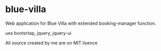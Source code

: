 # blue-villa

Web application for Blue Villa with extended booking-manager function.

ues bootsrtap, jquery, jquery-ui

All source created by me are on MIT lisence
